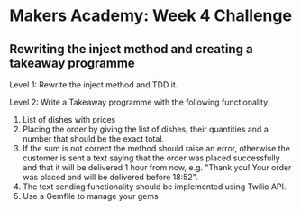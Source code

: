 Makers Academy: Week 4 Challenge
================================

Rewriting the inject method and creating a takeaway programme
-------------------------------------------------------------

Level 1:
Rewrite the inject method and TDD it. 

Level 2:
Write a Takeaway programme with the following functionality: 
1. List of dishes with prices
2. Placing the order by giving the list of dishes, their quantities and a number that should be the exact total. 
3. If the sum is not correct the method should raise an error, otherwise the customer is sent a text saying that the order was placed successfully and that it will be delivered 1 hour from now, e.g. "Thank you! Your order was placed and will be delivered before 18:52".
4. The text sending functionality should be implemented using Twilio API.
5. Use a Gemfile to manage your gems
